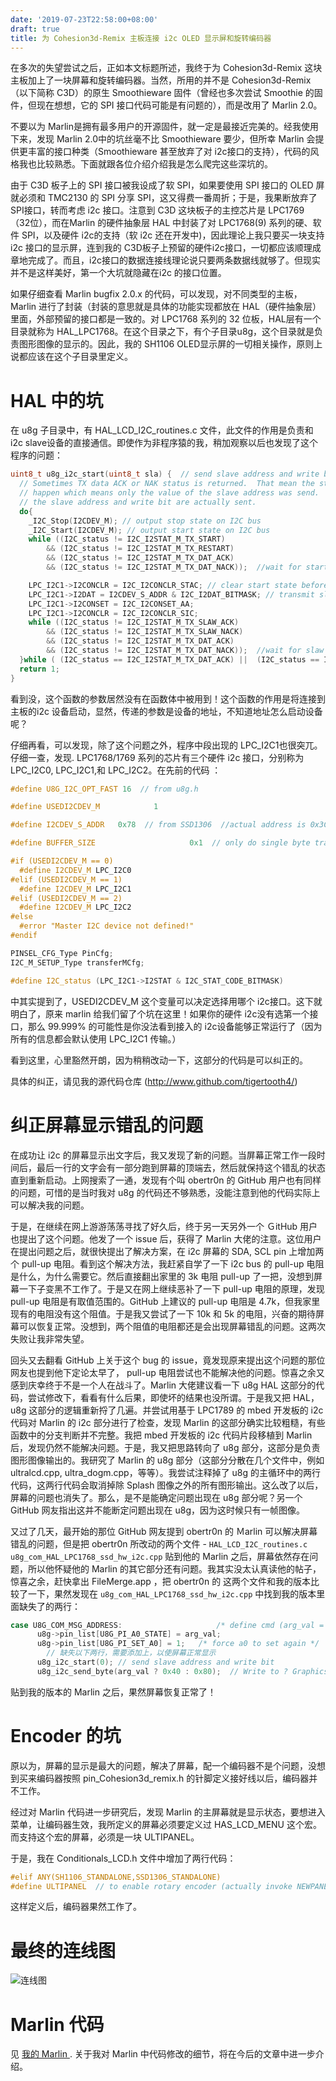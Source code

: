 ```yaml
---
date: '2019-07-23T22:58:00+08:00'
draft: true
title: 为 Cohesion3d-Remix 主板连接 i2c OLED 显示屏和旋转编码器
---
```


在多次的失望尝试之后，正如本文标题所述，我终于为 Cohesion3d-Remix
这块主板加上了一块屏幕和旋转编码器。当然，所用的并不是 Cohesion3d-Remix
（以下简称 C3D）的原生 Smoothieware 固件（曾经也多次尝试 Smoothie
的固件，但现在想想，它的 SPI 接口代码可能是有问题的），而是改用了 Marlin 2.0。

不要以为 Marlin是拥有最多用户的开源固件，就一定是最接近完美的。经我使用下来，发现 Marlin 2.0中的坑丝毫不比 Smoothieware 要少，但所幸 Marlin
会提供更丰富的接口种类（Smoothieware 甚至放弃了对 i2c接口的支持），代码的风格我也比较熟悉。下面就跟各位介绍介绍我是怎么爬完这些深坑的。

由于 C3D 板子上的 SPI 接口被我设成了软 SPI，如果要使用 SPI 接口的 OLED
屏就必须和 TMC2130 的 SPI 分享 SPI，这又得费一番周折；于是，我果断放弃了 SPI接口，转而考虑 i2c 接口。注意到 C3D 这块板子的主控芯片是 LPC1769 （32位），而在Marlin 的硬件抽象层 HAL 中封装了对 LPC1768(9) 系列的硬、软件 SPI，以及硬件 i2c的支持（软 i2c 还在开发中)，因此理论上我只要买一块支持 i2c
接口的显示屏，连到我的 C3D板子上预留的硬件i2c接口，一切都应该顺理成章地完成了。而且，i2c接口的数据连接线理论说只要两条数据线就够了。但现实并不是这样美好，第一个大坑就隐藏在i2c 的接口位置。

如果仔细查看 Marlin bugfix 2.0.x 的代码，可以发现，对不同类型的主板，Marlin
进行了封装（封装的意思就是具体的功能实现都放在 HAL（硬件抽象层）里面，外部预留的接口都是一致的。对 LPC1768 系列的 32 位板，HAL层有一个目录就称为 HAL_LPC1768。在这个目录之下，有个子目录u8g，这个目录就是负责图形图像的显示的。因此，我的 SH1106 OLED显示屏的一切相关操作，原则上说都应该在这个子目录里定义。

HAL 中的坑
==========

在 u8g 子目录中，有 HAL_LCD_I2C_routines.c 文件，此文件的作用是负责和 i2c slave设备的直接通信。即使作为非程序猿的我，稍加观察以后也发现了这个程序的问题：

```c++
uint8_t u8g_i2c_start(uint8_t sla) {  // send slave address and write bit
  // Sometimes TX data ACK or NAK status is returned.  That mean the start state didn't
  // happen which means only the value of the slave address was send.  Keep looping until
  // the slave address and write bit are actually sent.
  do{
    _I2C_Stop(I2CDEV_M); // output stop state on I2C bus
    _I2C_Start(I2CDEV_M); // output start state on I2C bus
    while ((I2C_status != I2C_I2STAT_M_TX_START)
        && (I2C_status != I2C_I2STAT_M_TX_RESTART)
        && (I2C_status != I2C_I2STAT_M_TX_DAT_ACK)
        && (I2C_status != I2C_I2STAT_M_TX_DAT_NACK));  //wait for start to be asserted

    LPC_I2C1->I2CONCLR = I2C_I2CONCLR_STAC; // clear start state before tansmitting slave address
    LPC_I2C1->I2DAT = I2CDEV_S_ADDR & I2C_I2DAT_BITMASK; // transmit slave address & write bit
    LPC_I2C1->I2CONSET = I2C_I2CONSET_AA;
    LPC_I2C1->I2CONCLR = I2C_I2CONCLR_SIC;
    while ((I2C_status != I2C_I2STAT_M_TX_SLAW_ACK)
        && (I2C_status != I2C_I2STAT_M_TX_SLAW_NACK)
        && (I2C_status != I2C_I2STAT_M_TX_DAT_ACK)
        && (I2C_status != I2C_I2STAT_M_TX_DAT_NACK));  //wait for slaw to finish
  }while ( (I2C_status == I2C_I2STAT_M_TX_DAT_ACK) ||  (I2C_status == I2C_I2STAT_M_TX_DAT_NACK));
  return 1;
}
```



看到没，这个函数的参数居然没有在函数体中被用到！这个函数的作用是将连接到主板的i2c 设备启动，显然，传递的参数是设备的地址，不知道地址怎么启动设备呢？

仔细再看，可以发现，除了这个问题之外，程序中段出现的 LPC_I2C1也很突兀。仔细一查，发现. LPC1768/1769 系列的芯片有三个硬件 i2c 接口，分别称为LPC_I2C0, LPC_I2C1,和 LPC_I2C2。在先前的代码 ：

```c++
#define U8G_I2C_OPT_FAST 16  // from u8g.h

#define USEDI2CDEV_M            1

#define I2CDEV_S_ADDR   0x78  // from SSD1306  //actual address is 0x3C - shift left 1 with LSB set to 0 to indicate write

#define BUFFER_SIZE                     0x1  // only do single byte transfers with LCDs

#if (USEDI2CDEV_M == 0)
  #define I2CDEV_M LPC_I2C0
#elif (USEDI2CDEV_M == 1)
  #define I2CDEV_M LPC_I2C1
#elif (USEDI2CDEV_M == 2)
  #define I2CDEV_M LPC_I2C2
#else
  #error "Master I2C device not defined!"
#endif

PINSEL_CFG_Type PinCfg;
I2C_M_SETUP_Type transferMCfg;

#define I2C_status (LPC_I2C1->I2STAT & I2C_STAT_CODE_BITMASK)
```

中其实提到了，USEDI2CDEV_M 这个变量可以决定选择用哪个 i2c接口。这下就明白了，原来 marlin 给我们留了个坑在这里！如果你的硬件 i2c没有选第一个接口，那么 99.999% 的可能性是你没法看到接入的 i2c设备能够正常运行了（因为所有的信息都会默认使用 LPC_I2C1 传输。）

看到这里，心里豁然开朗，因为稍稍改动一下，这部分的代码是可以纠正的。

具体的纠正，请见我的源代码仓库 (http://www.github.com/tigertooth4/)

纠正屏幕显示错乱的问题
======================

在成功让 i2c
的屏幕显示出文字后，我又发现了新的问题。当屏幕正常工作一段时间后，最后一行的文字会有一部分跑到屏幕的顶端去，然后就保持这个错乱的状态直到重新启动。上网搜索了一通，发现有个叫
obertr0n 的 GitHub 用户也有同样的问题，可惜的是当时我对 u8g
的代码还不够熟悉，没能注意到他的代码实际上可以解决我的问题。

于是，在继续在网上游游荡荡寻找了好久后，终于另一天另外一个 ＧitHub
用户也提出了这个问题。他发了一个 issue 后，获得了 Marlin
大佬的注意。这位用户在提出问题之后，就很快提出了解决方案，在 i2c 屏幕的 SDA, SCL
pin 上增加两个 pull-up 电阻。看到这个解决方法，我赶紧自学了一下 i2c bus 的
pull-up 电阻是什么，为什么需要它。然后直接翻出家里的 3k 电阻 pull-up
了一把，没想到屏幕一下子变黑不工作了。于是又在网上继续恶补了一下 pull-up
电阻的原理，发现 pull-up 电阻是有取值范围的。GitHub 上建议的 pull-up 电阻是
4.7k，但我家里现有的电阻没有这个阻值。于是我又尝试了一下 10k 和 5k
的电阻，兴奋的期待屏幕可以恢复正常。没想到，两个阻值的电阻都还是会出现屏幕错乱的问题。这两次失败让我非常失望。

回头又去翻看 GitHub 上关于这个 bug 的
issue，竟发现原来提出这个问题的那位网友也提到他下定论太早了， pull-up
电阻尝试也不能解决他的问题。惊喜之余又感到庆幸终于不是一个人在战斗了。Marlin
大佬建议看一下 u8g HAL
这部分的代码，尝试修改下，看看有什么后果，即使坏的结果也没所谓。于是我又把
HAL，u8g 这部分的逻辑重新捋了几遍。并尝试用基于 LPC1789 的 mbed 开发板的 i2c
代码对 Marlin 的 i2c 部分进行了检查，发现 Marlin
的这部分确实比较粗糙，有些函数中的分支判断并不完整。我把 mbed 开发板的 i2c
代码片段移植到 Marlin 后，发现仍然不能解决问题。于是，我又把思路转向了 u8g
部分，这部分是负责图形图像输出的。我研究了 Marlin 的 u8g
部分（这部分分散在几个文件中，例如 ultralcd.cpp,
ultra_dogm.cpp，等等）。我尝试注释掉了 u8g
的主循环中的两行代码，这两行代码会取消掉除 Splash
图像之外的所有图形输出。这么改了以后，屏幕的问题也消失了。那么，是不是能确定问题出现在
u8g 部分呢？另一个 GitHub 网友指出这并不能断定问题出现在
u8g，因为这时候只有一帧图像。

又过了几天，最开始的那位 GitHub 网友提到 obertr0n 的 Ｍarlin
可以解决屏幕错乱的问题，但是把 obertr0n 所改动的两个文件 -
`HAL_LCD_I2C_routines.c`  `u8g_com_HAL_LPC1768_ssd_hw_i2c.cpp` 贴到他的 Marlin
之后，屏幕依然存在问题，所以他怀疑他的 Marlin
的其它部分还有问题。我其实没太认真读他的帖子，惊喜之余，赶快拿出 FileMerge.app
，把 obertr0n 的 这两个文件和我的版本比较了一下，果然发现在
`u8g_com_HAL_LPC1768_ssd_hw_i2c.cpp` 中找到我的版本里面缺失了的两行：

```c++
case U8G_COM_MSG_ADDRESS:                     /* define cmd (arg_val = 0) or data mode (arg_val = 1) */
      u8g->pin_list[U8G_PI_A0_STATE] = arg_val;
      u8g->pin_list[U8G_PI_SET_A0] = 1;   /* force a0 to set again */
        // 缺失以下两行，需要添加上，以使屏幕正常显示
      u8g_i2c_start(0); // send slave address and write bit
      u8g_i2c_send_byte(arg_val ? 0x40 : 0x80);  // Write to ? Graphics DRAM mode : Command mode
```

贴到我的版本的 Marlin 之后，果然屏幕恢复正常了！

Encoder 的坑
============

原以为，屏幕的显示是最大的问题，解决了屏幕，配一个编码器不是个问题，没想到买来编码器按照
pin_Cohesion3d_remix.h 的针脚定义接好线以后，编码器并不工作。

经过对 Marlin 代码进一步研究后，发现 Marlin
的主屏幕就是显示状态，要想进入菜单，让编码器生效，我所定义的屏幕必须要定义过
HAS_LCD_MENU 这个宏。而支持这个宏的屏幕，必须是一块 ULTIPANEL。

于是，我在 Conditionals_LCD.h 文件中增加了两行代码：

```c++
#elif ANY(SH1106_STANDALONE,SSD1306_STANDALONE)
#define ULTIPANEL  // to enable rotary encoder (actually invoke NEWPANEL option)
```



这样定义后，编码器果然工作了。

最终的连线图
============

![连线图](./images/wiring.png)

Marlin 代码
=================
见 [我的 Marlin ](https://github.com/tigertooth4/Marlin/tree/bugfix-2.0.x). 关于我对 Marlin 中代码修改的细节，将在今后的文章中进一步介绍。
